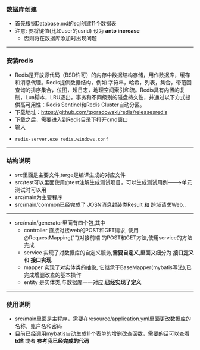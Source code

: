 ### 数据库创建
- 首先根据Database.md的sql创建11个数据表
- 注意: 要将键值(比如user的usrid) 设为 **anto increase**
  - 否则将在数据库添加时出现问题
-----------
### 安装redis
- Redis是开放源代码（BSD许可）的内存中数据结构存储，用作数据库，缓存和消息代理。Redis提供数据结构，例如 字符串，哈希，列表，集合，带范围查询的排序集合，位图，超日志，地理空间索引和流。Redis具有内置的复制，Lua脚本，LRU逐出，事务和不同级别的磁盘持久性，并通过以下方式提供高可用性：Redis Sentinel和Redis Cluster自动分区。
- 下载地址：https://github.com/tporadowski/redis/releasesredis
- 下载之后，需要进入到Redis目录下打开cmd窗口
- 输入
- ```
  redis-server.exe redis.windows.conf
  ```
-----------
### 结构说明
- src里面是主要文件,targe是编译生成的对应文件
- src/test可以里面使用@test注解生成测试项目，可以生成测试用例--->单元测试时可以用
- src/main为主要程序
- src/main/common已经完成了 JOSN消息封装类Result 和 跨域请求Web..
-----------
- src/main/generator里面有四个包,其中
  - controller 直接对接web的POST和GET请求, 使用@RequestMapping("<url>")对接前端
的POST和GET方法,使用service的方法完成
  - service 实现了对数据库的自定义服务,**需要自定义**,里面又细分为 **接口定义** 和 **接口实现**
  - mapper 实现了对实体类的抽象, 它继承于BaseMapper(mybatis写法),已完成增删改查的基本操作
  - entity 是实体类,与数据库一一对应,**已经实现了定义**
-----------
### 使用说明
- src/main里面是主程序，需要在resource/application.yml里面更改数据库的名称，账户名和密码
- 目前已经调用mybatis自动生成11个表单的增删改查函数，需要的话可以查看 **b站** 或者 **参考我已经完成的代码**